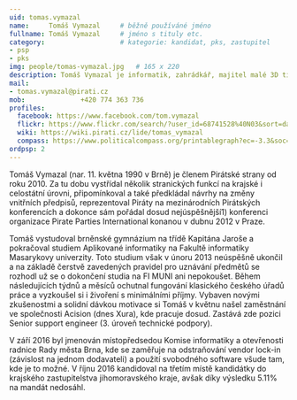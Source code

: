 ```yaml
---
uid: tomas.vymazal
name:     Tomáš Vymazal  	# běžně používáné jméno
fullname: Tomáš Vymazal  	# jméno s tituly etc.
category:                 	# kategorie: kandidat, pks, zastupitel
- psp
- pks
img: people/tomas-vymazal.jpg   # 165 x 220
description: Tomáš Vymazal je informatik, zahrádkář, majitel malé 3D tiskárny          	# kratký popis, max 160 znaků
mail:
- tomas.vymazal@pirati.cz
mob:			  +420 774 363 736
profiles:
  facebook: https://www.facebook.com/tom.vymazal
  flickr: https://www.flickr.com/search/?user_id=68741528%40N03&sort=date-taken-desc&view_all=1&text=tom%C3%A1%C5%A1%20vymazal
  wiki: https://wiki.pirati.cz/lide/tomas_vymazal
  compass: https://www.politicalcompass.org/printablegraph?ec=-3.3&soc=-7.4
ordpsp: 2
---
```


Tomáš Vymazal (nar. 11. května 1990 v Brně) je členem Pirátské strany od roku 2010. Za tu dobu vystřídal několik stranických funkcí na krajské i celostátní úrovni, připomínkoval a také předkládal návrhy na změny vnitřních předpisů, reprezentoval Piráty na mezinárodních Pirátských konferencích a dokonce sám pořádal dosud nejúspěšnější1) konferenci organizace Pirate Parties International konanou v dubnu 2012 v Praze.

Tomáš vystudoval brněnské gymnázium na třídě Kapitána Jaroše a pokračoval studiem Aplikované informatiky na Fakultě informatiky Masarykovy univerzity. Toto studium však v únoru 2013 neúspěšně ukončil a na základě čerstvě zavedených pravidel pro uznávání předmětů se rozhodl už se o dokončení studia na FI MUNI ani nepokoušet. Během následujících týdnů a měsíců ochutnal fungování klasického českého úřadů práce a vyzkoušel si i živoření s minimálními příjmy. Vybaven novými zkušenostmi a solidní dávkou motivace si Tomáš v květnu našel zaměstnání ve společnosti Acision (dnes Xura), kde pracuje dosud. Zastává zde pozici Senior support engineer (3. úroveň technické podpory).

V září 2016 byl jmenován místopředsedou Komise informatiky a otevřenosti radnice Rady města Brna, kde se zaměřuje na odstraňování vendor lock-in (závislost na jednom dodavateli) a použití svobodného software všude tam, kde je to možné. V říjnu 2016 kandidoval na třetím místě kandidátky do krajského zastupitelstva jihomoravského kraje, avšak díky výsledku 5.11% na mandát nedosáhl.
